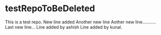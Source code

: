 # testRepoToBeDeleted
This is a test repo.
New line added
Another new line
Aother new line...........
Last new line...
Line added by ashish
Line added by kunal.
